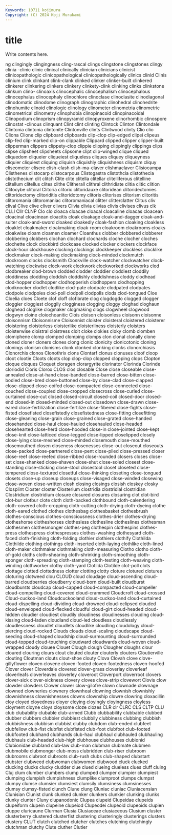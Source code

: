 ```yaml
---
Keywords: 10711 kojimura
Copyright: (C) 2024 Koji Murakami
---
```


# title

Write contents here.



ng
clingingly clingingness cling-rascal clings clingstone clingstones clingy clinia -clinic clinic
clinical clinically clinician clinicians clinicist clinicopathologic clinicopathological clinicopathologically clinics clinid
Clinis clinium clink clinkant clink-clank clinked clinker clinker-built clinkered clinkerer
clinkering clinkers clinkery clinkety-clink clinking clinks clinkstone clinkum clino- clinoaxis
clinocephalic clinocephalism clinocephalous clinocephalus clinocephaly clinochlore clinoclase clinoclasite clinodiagonal clinodomatic
clinodome clinograph clinographic clinohedral clinohedrite clinohumite clinoid clinologic clinology clinometer
clinometria clinometric clinometrical clinometry clinophobia clinopinacoid clinopinacoidal Clinopodium clinoprism clinopyramid
clinopyroxene clinorhombic clinospore clinostat -clinous clinquant Clint clint clinting Clintock
Clinton Clintondale Clintonia clintonia clintonite Clintonville clints Clintwood clinty Clio
clio Cliona Clione clip clipboard clipboards clip-clop clip-edged clipei clipeus
clip-fed clip-marked clip-on clippable Clippard clipped clipper clipper-built clipperman clippers
clippety-clop clippie clipping clippingly clippings clips clipse clipsheet clipsheets clipsome
clipt clip-winged clique cliqued cliquedom cliqueier cliqueiest cliqueless cliques cliquey
cliqueyness cliquier cliquiest cliquing cliquish cliquishly cliquishness cliquism cliquy cliseometer
clisere clish-clash clish-ma-claver clishmaclaver Clisiocampa Clisthenes clistocarp clistocarpous Clistogastra clistothcia
clistothecia clistothecium clit clitch Clite clite clitella clitellar clitelliferous clitelline
clitellum clitellus clites clithe Clitherall clithral clithridiate clitia clitic clition
Clitocybe clitoral Clitoria clitoric clitoridauxe clitoridean clitoridectomies clitoridectomy clitoriditis clitoridotomy
clitoris clitorises clitorism clitoritis clitoromania clitoromaniac clitoromaniacal clitter clitterclatter Clitus
cliv clival Clive clive cliver clivers Clivia clivia clivias clivis
clivises clivus clk CLLI Cllr CLNP Clo clo cloaca cloacae
cloacal cloacaline cloacas cloacean cloacinal cloacinean cloacitis cloak cloakage cloak-and-dagger
cloak-and-suiter cloak-and-sword cloaked cloakedly cloak-fashion cloaking cloakless cloaklet cloakmaker cloakmaking
cloak-room cloakroom cloakrooms cloaks cloakwise cloam cloamen cloamer Cloanthus clobber
clobbered clobberer clobbering clobbers clochan clochard clochards cloche clocher cloches
clochette clock clockbird clockcase clocked clocker clockers clockface clock-hour clockhouse
clocking clockings clockkeeper clockless clocklike clockmaker clock-making clockmaking clock-minded clockmutch
clockroom clocks clocksmith Clockville clock-watcher clockwatcher clock-watching clockwise clock-work clockwork
clockworked clockworks clod clodbreaker clod-brown clodded clodder cloddier cloddiest cloddily
cloddiness clodding cloddish cloddishly cloddishness cloddy clodhead clod-hopper clodhopper clodhopperish
clodhoppers clodhopping clodknocker clodlet clodlike clod-pate clodpate clodpated clodpates clodpole
clodpoles clod-poll clodpoll clodpolls clods clod-tongued Cloe Cloelia cloes Cloete
clof cloff clofibrate clog clogdogdo clogged clogger cloggier cloggiest cloggily
clogginess clogging cloggy cloghad cloghaun cloghead cloglike clogmaker clogmaking clogs
clogwheel clogwood clogwyn cloine cloiochoanitic Clois cloison cloisonless cloisonn cloisonne
cloisonnism Cloisonnisme Cloisonnist cloister cloisteral cloistered cloisterer cloistering cloisterless cloisterlike
cloisterliness cloisterly cloisters cloisterwise cloistral cloistress cloit cloke clokies cloky
clomb clomben clomiphene clomp clomped clomping clomps clon clonal clonally
clone cloned cloner cloners clones clong clonic clonicity clonicotonic cloning
clonings clonism clonisms clonk clonked clonking clonks clonorchiasis Clonorchis clonos
Clonothrix clons Clontarf clonus clonuses cloof cloop cloot clootie Cloots
cloots clop clop-clop clopped clopping clops Clopton cloque cloques Cloquet
cloragen clorargyrite clorinator Clorinda Clorinde cloriodid Cloris Clorox CLOS clos
closable Close close closeable close-annealed close-at-hand close-banded close-barred close-bitten close-bodied
close-bred close-buttoned close-by close-clad close-clapped close-clipped close-coifed close-compacted close-connected close-couched
close-coupled close-cropped closecross close-curled close-curtained close-cut closed closed-circuit closed-coil closed-door
closed-end closed-in closed-minded closed-out closedown close-drawn close-eared close-fertilization close-fertilize close-fibered
close-fights close-fisted closefisted closefistedly closefistedness close-fitting closefitting close-gleaning close-grain close-grained
close-grated close-handed closehanded close-haul close-hauled closehauled close-headed closehearted close-herd close-hooded
close-in close-jointed close-kept close-knit close-latticed close-legged close-lipped closelipped closely close-lying
close-meshed close-minded closemouth close-mouthed closemouthed closen closeness closenesses close-out closeout
closeouts close-packed close-partnered close-pent close-piled close-pressed closer close-reef close-reefed close-ribbed
close-rounded closers closes close-set close-shanked close-shaven close-shut close-soled closest close-standing
close-sticking close-stool closestool closet closeted close-tempered close-textured closetful close-thinking closeting
close-tongued closets close-up closeup closeups close-visaged close-winded closewing close-woven close-written
closh closing closings closish closkey closky Closplint Closter closter Closterium
clostridia clostridial clostridian Clostridium clostridium closure closured closures closuring clot
clot-bird clot-bur clotbur clote cloth cloth-backed clothbound cloth-calendering cloth-covered cloth-cropping
cloth-cutting cloth-drying cloth-dyeing clothe cloth-eared clothed clothes clothesbag clothesbasket clothesbrush
clothes-conscious clothes-consciousness clothes-drier clothes-drying clotheshorse clotheshorses clothesless clothesline clotheslines clothesman
clothesmen clothesmonger clothes-peg clothespin clothespins clothes-press clothespress clothespresses clothes-washing clothesyard
cloth-faced cloth-finishing cloth-folding clothier clothiers clothify Clothilda Clothilde clothing clothings
cloth-inserted cloth-laying clothlike cloth-lined cloth-maker clothmaker clothmaking cloth-measuring Clotho clotho
cloth-of-gold cloths cloth-shearing cloth-shrinking cloth-smoothing cloth-sponger cloth-spreading cloth-stamping cloth-testing cloth-weaving
cloth-winding clothworker clothy cloth-yard Clotilda Clotilde clot-poll clots clottage clotted
clottedness clotter clotting clotty cloture clotured clotures cloturing clotweed clou
CLOUD cloud cloudage cloud-ascending cloud-barred cloudberries cloudberry cloud-born cloud-built cloudburst
cloudbursts cloudcap cloud-capped cloud-compacted cloud-compeller cloud-compelling cloud-covered cloud-crammed Cloudcroft cloud-crossed
Cloud-cuckoo-land Cloudcuckooland cloud-cuckoo-land cloud-curtained cloud-dispelling cloud-dividing cloud-drowned cloud-eclipsed clouded cloud-enveloped
cloud-flecked cloudful cloud-girt cloud-headed cloud-hidden cloudier cloudiest cloudily cloudiness cloudinesses
clouding cloud-kissing cloud-laden cloudland cloud-led cloudless cloudlessly cloudlessness cloudlet cloudlets
cloudlike cloudling cloudology cloud-piercing cloud-rocked Clouds clouds cloud-scaling cloudscape cloud-seeding
cloud-shaped cloudship cloud-surmounting cloud-surrounded cloud-topped cloud-touching cloudward cloudwards cloud-woven cloud-wrapped
cloudy clouee Clouet Clough clough Clougher cloughs clour cloured clouring
clours clout clouted clouter clouterly clouters Cloutierville clouting Cloutman clouts
clout-shoe clouty Clova Clovah clove clove-gillyflower cloven clovene cloven-footed cloven-footedness
cloven-hoofed Clover clover Cloverdale clovered clover-grass cloverlay cloverleaf cloverleafs cloverleaves
cloverley cloveroot Cloverport cloverroot clovers clover-sick clover-sickness clovery cloves clove-strip
clovewort Clovis clow clowder clowders Clower clower clow-gilofre clown clownade
clownage clowned clowneries clownery clownheal clowning clownish clownishly clownishness clownishnesses
clowns clownship clowre clowring cloxacillin cloy cloyed cloyedness cloyer cloying
cloyingly cloyingness cloyless cloyment cloyne cloys cloysome cloze clozes CLR
clr CLRC CLS CLTP CLU club clubability clubable club-armed Clubb
clubbability clubbable clubbed clubber clubbers clubbier clubbiest clubbily clubbiness clubbing
clubbish clubbishness clubbism clubbist clubby clubdom club-ended clubfeet clubfellow club-fist
clubfist clubfisted club-foot clubfoot club-footed clubfooted clubhand clubhands club-haul clubhaul
clubhauled clubhauling clubhauls club-headed club-high clubhouse clubhouses clubionid Clubionidae clubland
club-law club-man clubman clubmate clubmen clubmobile clubmonger club-moss clubridden club-riser
clubroom clubrooms clubroot clubroots club-rush clubs club-shaped clubstart clubster clubweed
clubwoman clubwomen clubwood cluck clucked clucking clucks clucky cludder clue
clued clueing clueless clues cluff cluing Cluj clum clumber clumbers
clump clumped clumper clumpier clumpiest clumping clumpish clumpishness clumplike clumproot
clumps clumpst clumpy clumse clumsier clumsiest clumsily clumsiness clumsinesses clumsy
clumsy-fisted clunch Clune clung Cluniac cluniac Cluniacensian Clunisian Clunist clunk
clunked clunker clunkers clunkier clunking clunks clunky clunter Cluny clupanodonic
Clupea clupeid Clupeidae clupeids clupeiform clupein clupeine clupeiod Clupeodei clupeoid
clupeoids clupien cluppe cluricaune Clurman Clusia Clusiaceae clusiaceous Clusium cluster
clusterberry clustered clusterfist clustering clusteringly clusterings clusters clustery CLUT clutch
clutched clutcher clutches clutching clutchingly clutchman clutchy Clute cluther Clutier
